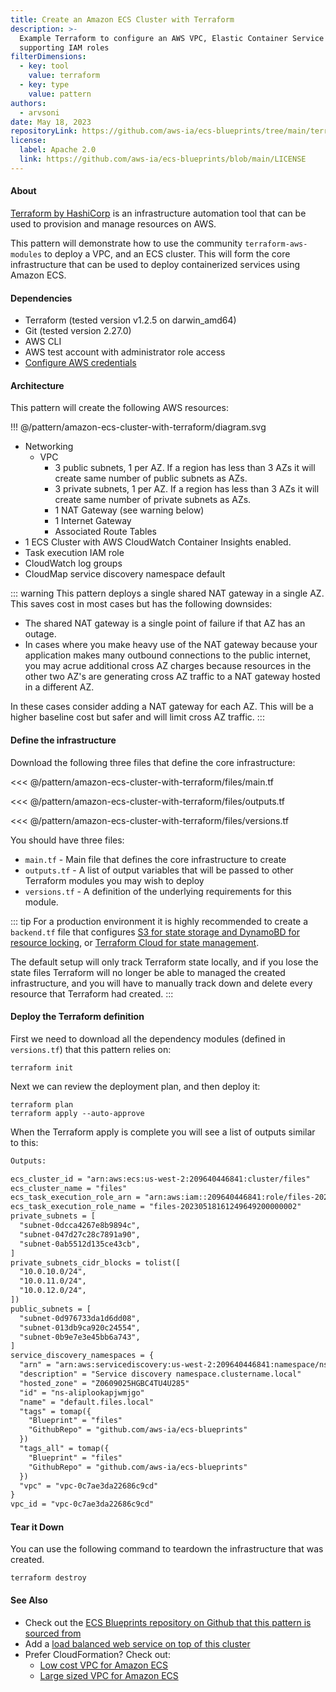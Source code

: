 ```yaml
---
title: Create an Amazon ECS Cluster with Terraform
description: >-
  Example Terraform to configure an AWS VPC, Elastic Container Service cluster, and
  supporting IAM roles
filterDimensions:
  - key: tool
    value: terraform
  - key: type
    value: pattern
authors:
  - arvsoni
date: May 18, 2023
repositoryLink: https://github.com/aws-ia/ecs-blueprints/tree/main/terraform/fargate-examples/core-infra
license:
  label: Apache 2.0
  link: https://github.com/aws-ia/ecs-blueprints/blob/main/LICENSE
---
```


#### About

[Terraform by HashiCorp](https://www.terraform.io/) is an infrastructure automation tool that can be used to provision and manage resources on AWS.

This pattern will demonstrate how to use the community `terraform-aws-modules` to deploy a VPC, and an ECS cluster. This will form the core infrastructure that can be used to deploy containerized services using Amazon ECS.

#### Dependencies

- Terraform (tested version v1.2.5 on darwin_amd64)
- Git (tested version 2.27.0)
- AWS CLI
- AWS test account with administrator role access
- [Configure AWS credentials](https://docs.aws.amazon.com/cli/latest/userguide/cli-chap-configure.html)

#### Architecture

This pattern will create the following AWS resources:

!!! @/pattern/amazon-ecs-cluster-with-terraform/diagram.svg

- Networking
  - VPC
    - 3 public subnets, 1 per AZ. If a region has less than 3 AZs it will create same number of public subnets as AZs.
    - 3 private subnets, 1 per AZ. If a region has less than 3 AZs it will create same number of private subnets as AZs.
    - 1 NAT Gateway (see warning below)
    - 1 Internet Gateway
    - Associated Route Tables
- 1 ECS Cluster with AWS CloudWatch Container Insights enabled.
- Task execution IAM role
- CloudWatch log groups
- CloudMap service discovery namespace default

::: warning
This pattern deploys a single shared NAT gateway in a single AZ. This saves cost in most cases but has the following downsides:

- The shared NAT gateway is a single point of failure if that AZ has an outage.
- In cases where you make heavy use of the NAT gateway because your application makes many outbound connections to the public internet, you may acrue additional cross AZ charges because resources in the other two AZ's are generating cross AZ traffic to a NAT gateway hosted in a different AZ.

In these cases consider adding a NAT gateway for each AZ. This will be a higher baseline cost but safer and will limit cross AZ traffic.
:::

#### Define the infrastructure

Download the following three files that define the core infrastructure:

<tabs>
<tab label="main.tf">

<!-- https://raw.githubusercontent.com/aws-ia/ecs-blueprints/36fb85bd4ffabf057c25a193fcf4c8d1ebd2c60d/terraform/fargate-examples/core-infra/main.tf -->
<<< @/pattern/amazon-ecs-cluster-with-terraform/files/main.tf

</tab>
<tab label="outputs.tf">

<<< @/pattern/amazon-ecs-cluster-with-terraform/files/outputs.tf

</tab>
<tab label="versions.tf">

<<< @/pattern/amazon-ecs-cluster-with-terraform/files/versions.tf

</tab>
</tabs>

You should have three files:

- `main.tf` - Main file that defines the core infrastructure to create
- `outputs.tf` - A list of output variables that will be passed to other Terraform modules you may wish to deploy
- `versions.tf` - A definition of the underlying requirements for this module.

::: tip
For a production environment it is highly recommended to create a `backend.tf` file that configures [S3 for state storage and DynamoBD for resource locking](https://developer.hashicorp.com/terraform/language/settings/backends/s3), or [Terraform Cloud for state management](https://developer.hashicorp.com/terraform/tutorials/cloud/cloud-migrate).

The default setup will only track Terraform state locally, and if you lose the state files Terraform will no longer be able to managed the created infrastructure, and you will have to manually track down and delete every resource that Terraform had created.
:::

#### Deploy the Terraform definition

First we need to download all the dependency modules (defined in `versions.tf`) that this pattern relies on:

```shell
terraform init
```

Next we can review the deployment plan, and then deploy it:

```shell
terraform plan
terraform apply --auto-approve
```

When the Terraform apply is complete you will see a list of
outputs similar to this:

```txt
Outputs:

ecs_cluster_id = "arn:aws:ecs:us-west-2:209640446841:cluster/files"
ecs_cluster_name = "files"
ecs_task_execution_role_arn = "arn:aws:iam::209640446841:role/files-20230518161249649200000002"
ecs_task_execution_role_name = "files-20230518161249649200000002"
private_subnets = [
  "subnet-0dcca4267e8b9894c",
  "subnet-047d27c28c7891a90",
  "subnet-0ab5512d135ce43cb",
]
private_subnets_cidr_blocks = tolist([
  "10.0.10.0/24",
  "10.0.11.0/24",
  "10.0.12.0/24",
])
public_subnets = [
  "subnet-0d976733da1d6dd08",
  "subnet-013db9ca920c24554",
  "subnet-0b9e7e3e45bb6a743",
]
service_discovery_namespaces = {
  "arn" = "arn:aws:servicediscovery:us-west-2:209640446841:namespace/ns-aliplookapjwmjgo"
  "description" = "Service discovery namespace.clustername.local"
  "hosted_zone" = "Z0609025HGBC4TU4U285"
  "id" = "ns-aliplookapjwmjgo"
  "name" = "default.files.local"
  "tags" = tomap({
    "Blueprint" = "files"
    "GithubRepo" = "github.com/aws-ia/ecs-blueprints"
  })
  "tags_all" = tomap({
    "Blueprint" = "files"
    "GithubRepo" = "github.com/aws-ia/ecs-blueprints"
  })
  "vpc" = "vpc-0c7ae3da22686c9cd"
}
vpc_id = "vpc-0c7ae3da22686c9cd"
```

#### Tear it Down

You can use the following command to teardown the infrastructure that was created.

```shell
terraform destroy
```

#### See Also

- Check out the [ECS Blueprints repository on Github that this pattern is sourced from](https://github.com/aws-ia/ecs-blueprints/tree/main/terraform/fargate-examples/core-infra)
- Add a [load balanced web service on top of this cluster](/load-balanced-public-service-with-terraform)
- Prefer CloudFormation? Check out:
  - [Low cost VPC for Amazon ECS](/low-cost-vpc-amazon-ecs-cluster)
  - [Large sized VPC for Amazon ECS](/large-vpc-for-amazon-ecs-cluster)